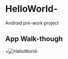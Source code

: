 # HelloWorld-
Android pre-work project
## App Walk-though

+![HelloWorld-](https://recordit.co/YUeu5uyEdc.gif)
